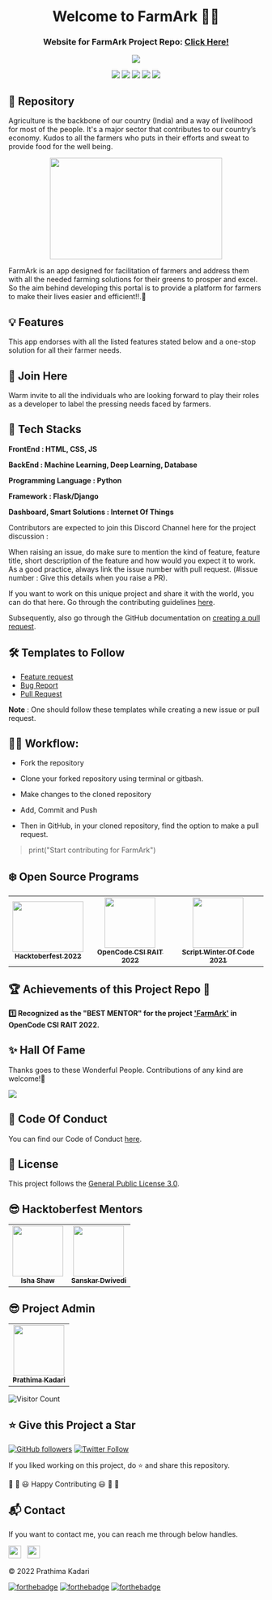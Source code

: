 <div align="center">
  <h1>Welcome to FarmArk 👋🌱</h1>
  <h3>Website for FarmArk Project Repo: <a href="https://prathimacode-hub.github.io/FarmArk/">Click Here!</a></h3>
</div>

<p align="center">
<img src="https://github.com/prathimacode-hub/prathimacode-hub/blob/main/Cover%20Photos/FarmArk.png"></a>
</p>

<p align="center">
<a href="https://github.com/prathimacode-hub"><img src="https://img.shields.io/badge/PRs-welcome-brightgreen.svg?style=flat&logo=github"></a> 
<a href="https://github.com/prathimacode-hub"><img src="https://img.shields.io/badge/Open%20Source-%F0%9F%A4%8D-Green"></a> 
<a href="https://github.com/prathimacode-hub"><img src="https://img.shields.io/static/v1.svg?label=Contributions&message=Welcome&color=0059b3&style=flat-square"></a>
<a href="https://github.com/prathimacode-hub/FarmArk/graphs/contributors"><img src="https://img.shields.io/github/contributors-anon/prathimacode-hub/FarmArk"></a>
<a href="https://github.com/prathimacode-hub"><img src="https://img.shields.io/maintenance/yes/2022"></a>
</p> 


## 📌 Repository

Agriculture is the backbone of our country (India) and a way of livelihood for most of the people. It's a major sector that contributes to our country’s economy. Kudos to all the farmers who puts in their efforts and sweat to provide food for the well being. 


<p align="center">
<img src="https://github.com/prathimacode-hub/FarmArk/blob/main/Readme_Assets/Agriculture.jpg" width=340px height=200px>
</p>


FarmArk is an app designed for facilitation of farmers and address them with all the needed farming solutions for their greens to prosper and excel. So the aim behind developing this portal is to provide a platform for farmers to make their lives easier and efficient!!.🚀 


## 💡 Features

This app endorses with all the listed features stated below and a one-stop solution for all their farmer needs.


## 🙌 Join Here

 Warm invite to all the individuals who are looking forward to play their roles as a developer to label the pressing needs faced by farmers. 
 

## 🔑 Tech Stacks


**FrontEnd : HTML, CSS, JS**

**BackEnd : Machine Learning, Deep Learning, Database**

**Programming Language : Python**

**Framework : Flask/Django**

**Dashboard, Smart Solutions : Internet Of Things**


Contributors are expected to join this Discord Channel here for the project discussion : 


When raising an issue, do make sure to mention the kind of feature, feature title, short description of the feature and how would you expect it to work. As a good practice, always link the issue number with pull request. (#issue number : Give this details when you raise a PR).

If you want to work on this unique project and share it with the world, you can do that here. 
Go through the contributing guidelines [here](https://github.com/prathimacode-hub/FarmArk/blob/main/CONTRIBUTING.md).

Subsequently, also go through the GitHub documentation on [creating a pull request](https://help.github.com/en/github/collaborating-with-issues-and-pull-requests/creating-a-pull-request).


## 🛠 Templates to Follow

- [Feature request](https://github.com/prathimacode-hub/FarmArk/blob/main/.github/issue_template/feature_request.md)
- [Bug Report](https://github.com/prathimacode-hub/FarmArk/blob/main/.github/issue_template/bug_report.md)
- [Pull Request](https://github.com/prathimacode-hub/FarmArk/blob/main/.github/pullrequest_template.md)

**Note** : One should follow these templates while creating a new issue or pull request.


## 👨‍💻 Workflow:

- Fork the repository

- Clone your forked repository using terminal or gitbash.

- Make changes to the cloned repository

- Add, Commit and Push

- Then in GitHub, in your cloned repository, find the option to make a pull request. 

> print("Start contributing for FarmArk")


 ## ❄️ Open Source Programs
 
<table>
<tr>
<td align="center">
<a href="https://hacktoberfest.com/"><img src="https://github.com/prathimacode-hub/prathimacode-hub/blob/main/Open%20Source%20Programs/Hacktoberfest%202022/Hacktoberfest%20Logo%202022.png" width=140px height=100px /><br /><sub><b>Hacktoberfest 2022</b></sub></a>
 </td>
 <td align="center">
<a href="https://csirait.in/opencode/"><img src="https://github.com/prathimacode-hub/prathimacode-hub/blob/main/Open%20Source%20Programs/OpenCode%20CSIRAIT%202022/OpenCode%20Logo.png" width=100px height=100px /><br /><sub><b>OpenCode CSI RAIT 2022</b></sub></a>
 </td>
 <td align="center">
<a href="https://swoc.tech/"><img src="https://github.com/prathimacode-hub/prathimacode-hub/blob/main/Open%20Source%20Programs/Script%20Winter%20Of%20Code%202021/Script%20Winter%20Of%20Code.jpg" width=100px height=100px /><br /><sub><b>Script Winter Of Code 2021</b></sub></a>
 </td>
</tr>
</table>


## 🏆 Achievements of this Project Repo 🎉

**:one: Recognized as the "BEST MENTOR" for the project ['FarmArk'](https://github.com/prathimacode-hub/FarmArk) in OpenCode CSI RAIT 2022.**</br>


## ✨ Hall Of Fame   

Thanks goes to these Wonderful People. Contributions of any kind are welcome!🚀 

<!-- ALL-CONTRIBUTORS-LIST:START - Do not remove or modify this section -->
<!-- prettier-ignore-start -->
<!-- markdownlint-disable -->

<a href="https://github.com/prathimacode-hub/FarmArk/graphs/contributors">
  <img src="https://contrib.rocks/image?repo=prathimacode-hub/FarmArk" />
</a>

<!-- markdownlint-enable -->
<!-- prettier-ignore-end -->
<!-- ALL-CONTRIBUTORS-LIST:END -->


## 📜 Code Of Conduct

You can find our Code of Conduct [here](https://github.com/prathimacode-hub/FarmArk/blob/main/CODE_OF_CONDUCT.md).


## 📝 License 

This project follows the [General Public License 3.0](https://github.com/prathimacode-hub/FarmArk/blob/main/LICENSE).


## 😎 Hacktoberfest Mentors

<table>
  <tr>
<td align="center"><a href="https://github.com/"><img src="" width="100px;" alt=""/><br /><sub><b>Isha Shaw</b></sub></a></td>
<td align="center"><a href="https://github.com/Knighthawk-Leo"><img src="https://avatars.githubusercontent.com/u/72437494?v=4" width="100px;" alt=""/><br /><sub><b>Sanskar Dwivedi</b></sub></a></td>
  </tr>
</table>


## 😎 Project Admin

<table>
  <tr>
<td align="center"><a href="https://github.com/prathimacode-hub"><img src="https://github.com/prathimacode-hub/prathimacode-hub/blob/main/Profile%20Assets/Prathima-Kadari-Picture.png" width="100px;" alt=""/><br /><sub><b>Prathima Kadari</b></sub></a></td>
  </tr>
</table>


![Visitor Count](https://profile-counter.glitch.me/{prathimacode-hub}/count.svg)


## ⭐ Give this Project a Star

[![GitHub followers](https://img.shields.io/github/followers/prathimacode-hub.svg?label=Follow%20@prathimacode-hub&style=social)](https://github.com/prathimak88/)  [![Twitter Follow](https://img.shields.io/twitter/follow/prathimak88?style=social)](https://twitter.com/prathimak88)

If you liked working on this project, do ⭐ and share this repository.

🎉 🎊 😃 Happy Contributing 😃 🎊 🎉

<!-- <sup><kbd>***[Click Here](https://github.com/prathimacode-hub/prathimacode-hub/blob/main/Projects/OpenSource-Projects.md)***</kbd> *to view my open source projects and</sup>*  <sup><kbd>***[Get In](https://github.com/prathimacode-hub/prathimacode-hub/blob/main/GitHub%20Projects/Learning-Projects.md)***</kbd> *for learning projects.</sup>* <br>
</td> 

<sup><kbd>***[Click Here](https://github.com/prathimacode-hub/prathimacode-hub/blob/main/GitHub%20Projects/OpenSource-Projects.md)***</kbd> *to view my open source projects.</sup>* <br> -->


## 📬 Contact

If you want to contact me, you can reach me through below handles.

<a href="https://twitter.com/prathimak88"><img src="https://upload.wikimedia.org/wikipedia/fr/thumb/c/c8/Twitter_Bird.svg/1200px-Twitter_Bird.svg.png" width="25"></img></a>&nbsp;&nbsp; <a href="https://www.linkedin.com/in/prathima-kadari/"><img src="https://www.felberpr.com/wp-content/uploads/linkedin-logo.png" width="25"></img></a>

© 2022 Prathima Kadari


[![forthebadge](https://forthebadge.com/images/badges/built-with-love.svg)](https://forthebadge.com) [![forthebadge](https://forthebadge.com/images/badges/built-by-developers.svg)](https://forthebadge.com) [![forthebadge](https://forthebadge.com/images/badges/built-with-swag.svg)](https://forthebadge.com) 

